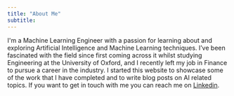 ```yaml
---
title: "About Me"
subtitle:
---
```


I'm a Machine Learning Engineer with a passion for learning about and exploring Artificial Intelligence and Machine Learning techniques. I’ve been fascinated with the field since first coming across it whilst studying Engineering at the University of Oxford, and I recently left my job in Finance to pursue a career in the industry. I started this website to showcase some of the work that I have completed and to write blog posts on AI related topics. If you want to get in touch with me you can reach me on [Linkedin](https://linkedin.com/in/Rees).
